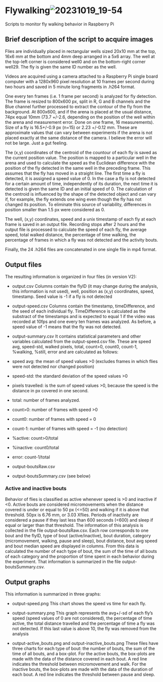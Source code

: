 
# Flywalking![20231019_19-54](https://github.com/user-attachments/assets/a21ae641-de3c-4fee-bcee-1187ec0562ad)

Scripts to monitor fly walking behavior in Raspberry Pi

## Brief description of the script to acquire images

Flies are individually placed in rectangular wells sized 20x10 mm at the top, 16x6 mm at the bottom and 4mm deep arranged in a 5x6 array. The well at the top-left corner is considered well0 and on the bottom-right corner well29. The fly is given the same ID number as the well.

Videos are acquired using a camera attached to a Raspberry Pi single board computer with a 1280x960 pixel resolution at 10 frames per second during two hours and saved in 5 minute long fragments in .h264 format.

One every ten frames (i.e. 1 frame per second) is analyzed for fly detection. The frame is resized to 800x600 px, split in R, G and B channels and the Blue channel further processed to extract the contour of the fly from the background. At 800x600, and if the arena is placed at the usual distance, 74px equal 10mm (73.7 +/-2.6, depending on the position of the well within the arena and measurement error. Done on one frame, 16 measurements). Size of a fly is 16.5+/-0.9 px (n=15) or 2.23 +/-0.12 mm. These are approximate values that can vary between experiments if the arena is not placed exactly at the same distance of the camera. I believe the error will not be large. Just a gut feeling.

The (x,y) coordinates of the  centroid of the countour of each fly is saved as the current position value. The position is mapped to a particular well in the arena and used to calculate the speed as the Euclidean difference with the position of the fly detected in the same well in the preceding frame. This assumes that the fly has moved in a straight line. The first time a fly is detected, it is assigned a speed value of 0. In the case a fly is not detected for a certain amount of time, independently of its duration, the next time it is detected is given the same ID and an initial speed of 0.
The calculation of the centroid is influenced by the shape of the detected object and can vary if, for example, the fly extends one wing even though the fly has not changed its position. To eliminate this source of variability, differences in position smaller than 1.5 px were considered as 0.

The well, (x,y) coordinates, speed and a unix timestamp of each fly at each frame is saved in an output file.
Recording stops after 2 hours and the output file is processed to calculate the speed of each fly, the average speed, total walked distance, the percentage of time walking, the percentage of frames in which a fly was not detected and the activity bouts.

Finally, the 24 .h264 files are concatenated in one single file in mp4 format.

## Output files
The resulting information is organized in four files (in version V2):
-	output.csv
Columns contain the flyID (it may change during the analysis, this information is not used), well, position as (x,y) coordinates, speed, timestamp. Seed value is -1 if a fly is not detected
-	output-speed.csv
Columns contain the timestamp, timeDifference, and the seed of each individual fly. TimeDifference is calculated as the substract of the timestamps and is expected to equal 1 if the video was recorded at 10fps and one every ten frames was analyzed. As before, a speed value of -1 means that the fly was not detected.

-	output-summary.csv
It contains statistical parameters and other variables calculated from the output-speed.csv file. These are speed avg, speed-std, walked pixels, total, count>0, count0, count-1, %walking, %still, error and are calculated as follows:
-	speed avg: the mean of speed values >0 (excludes frames in which flies were not detected nor changed position)
-	speed-std: the standard deviation of the speed values >0
-	pixels travelled: is the sum of speed values >0, because the speed is the distance in px covered in one second. 
-	total: number of frames analyzed.
-	count>0: number of frames with speed >0
-	count0: number of frames with speed = 0
-	count-1: number of frames with speed = -1 (no detection)
-	%active: count>0/total
-	%inactive: count0/total
-	error: count-1/total

-	output-boutsRaw.csv 
-	output-boutsSummary.csv (see below)


### Active and inactive bouts
Behavior of flies is classified as active whenever speed is >0 and inactive if <0. Active bouts are considered micromovements when the distance covered is under or equal to 50 px (<=50) and walking if it is above that threshold. 50px is 6.76 mm, or 3.03 Xflies.
Periods of inactivity are considered a pause if they last less than 600 seconds (<600) and sleep if equal or larger than that threshold.
The information of this analysis is collected in the file output-boutsRaw.csv. Each row corresponds to one bout and the flyID, type of bout (active/inactive), bout duration, category (micromovement, walking, pause and sleep), bout distance, bout avg speed and bout median speed are displayed in columns.
From this data is calculated the number of each type of bout, the sum of the time of all bouts of each category and the proportion of time spent in each behavior during the experiment. That information is summarized in the file output-boutsSummary.csv.

## Output graphs
This information is summarized in three graphs:

-	output-speed.png
This chart shows the speed vs time for each fly.

-	output-summary.png
This graph represents the avg+/-sd of each fly’s speed (speed values of 0 are not considered), the percentage of time active, the total distance travelled and the percentage of time a fly was not detected. If this last value is above 10, the fly was removed from the analysis

-	output-active_bouts.png and output-inactive_bouts.png
These files have three charts for each type of bout: the number of bouts, the sum of the time of all bouts, and a box-plot.
For the active bouts, the box-plots are made with the data of the distance covered in each bout. A red line indicates the threshold between micromovement and walk.
For the inactive bouts, the box-plots are made with the data of the duration of each bout. A red line indicates the threshold between pause and sleep.





